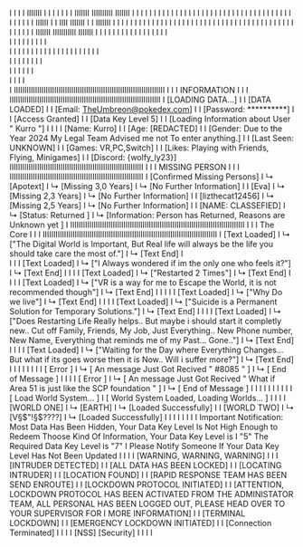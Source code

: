 I
I
I
I                       IIIIIII     I I I I I      I      I   IIIIIII  IIIIIIIIII      IIIIIII                                                                                               I I I I I    I I I I I
I                       I     I    I         I     I     I    I        I         I     I           I           I                                                                            I         I  I 
I                       I     I    I         I     I    I     I        I          I    I             I       I                                                                              I         I  I
I                       IIIIII     I         I     IIII       IIIIIII  I          I    IIIIIII         I   I                                                                                I         I   I I I I I
I                       I          I         I     I    I     I        I          I    I               I   I                                                                                I         I            I
I                       I          I         I     I     I    I        I         I     I             I       I                                                                              I         I            I
I                       I           I I I I I      I      I   IIIIIII  IIIIIIIIIII     IIIIIII     I           I                                                                             I I I I I    I I I I I
I                                                                                                                                       I I     I I    
I                                                                                                                                      I I I I I I I I  
I                                                                                                                                    I I I I I I I I I I
I                                                                                                                                     I I I I I I I I I  
I                                                                                                                                       I I I I I I I    
I                                                                                                                                         I I I I I      
I                                                                                                                                           I I I        
I
IIIIIIIIIIIIIIIIIIIIIIIIIIIIIIIIIIIIIIIIIIIIIIIIIIIIIIIIIIIIIIIIIIIIIII
I                                                                     I
I                        INFORMATION                                  I
I                                                                     I
IIIIIIIIIIIIIIIIIIIIIIIIIIIIIIIIIIIIIIIIIIIIIIIIIIIIIIIIIIIIIIIIIIIIIII
I [LOADING DATA...]
I
I [DATA LOADED]
I
I [Email: TheUmbreon@pokedex.com]
I
I [Password: **********]
I
I [Access Granted]
I
I [Data Key Level 5]
I
I [Loading Information about User " Kurro "]
I
I
I
I [Name: Kurro]
I
I [Age: [REDACTED]
I
I [Gender: Due to the Year 2024 My Legal Team Advised me not To enter anything.]
I
I [Last Seen: UNKNOWN]
I
I [Games: VR,PC,Switch]
I 
I [Likes: Playing with Friends, Flying, Minigames]
I
I [Discord: {wolfy_ly23}]
IIIIIIIIIIIIIIIIIIIIIIIIIIIIIIIIIIIIIIIIIIIIIIIIIIIIIIIIIIIIIII
I                                                             I
I                     MISSING PERSON                          I
I                                                             I
IIIIIIIIIIIIIIIIIIIIIIIIIIIIIIIIIIIIIIIIIIIIIIIIIIIIIIIIIIIIIII
I [Confirmed Missing Persons]
I   ↳ [Apotext]
I      ↳ [Missing 3,0 Years]
I         ↳ [No Further Information]
I
I       [Eva]
I      ↳ [Missing 2,3 Years]
I         ↳ [No Further Information]
I
I      [lizthecat12456]
I       ↳ [Missing 2,5 Years]
I          ↳ [No Further Information]
I
I      [NAME: CLASSEFIED]
I       ↳ [Status: Returned ]
I          ↳ [Information: Person has Returned, Reasons are Unknown yet ] 
I
IIIIIIIIIIIIIIIIIIIIIIIIIIIIIIIIIIIIIIIIIIIIIIIIIIIIIIIIIIIIIIIIIIIIIIIIIIIIIIIIII
I                                                                                I
I                               The Core                                         I
I                                                                                I
IIIIIIIIIIIIIIIIIIIIIIIIIIIIIIIIIIIIIIIIIIIIIIIIIIIIIIIIIIIIIIIIIIIIIIIIIIIIIIIIII
I       [Text Loaded]
I        ↳ ["The Digital World is Important, But Real life will always be the life you should take care the most of."]
I          ↳ [Text End]
I    
I
I
I        [Text Loaded]
I        ↳ ["I Always wondered if im the only one who feels it?"]
I          ↳ [Text End]
I
I
I
I        [Text Loaded]
I        ↳ ["Restarted 2 Times"]
I          ↳ [Text End]
I
I
I
I       [Text Loaded]
I        ↳ ["VR is a way for me to Escape the World, it is not recommended though"]
I          ↳ [Text End]
I
I
I
I
I       [Text Loaded]
I        ↳ ["Why Do we live"]
I          ↳ [Text End]
I
I
I
I       [Text Loaded]
I        ↳ ["Suicide is a Permanent Solution for Temporary Solutions."]
I          ↳ [Text End]
I
I
I
I       [Text Loaded]
I        ↳ ["Does Restarting Life Really helps.. But maybe i should start it completly new.. Cut off Family, Friends, My Job, Just Everything.. New Phone number, New Name, Everything that reminds me of my Past... Gone.."]
I          ↳ [Text End]
I
I
I
I       [Text Loaded]
I        ↳ ["Waiting for the Day where Everything Changes... But what if its goes worse then it is Now.. Will i suffer more?"]
I          ↳ [Text End]
I
I
I
I
I
I
I
I    [ Error ]
I     ↳ [ An message Just Got Recived " #8085 " ]
I        ↳ [ End of Message ]
I
I
I
I    [ Error ]
I     ↳ [ An message Just Got Recived " What if Area 51 is just like the SCP foundation " ]
I        ↳ [ End of Message ]
I
I
I
I
I
I
I
I
I
I [ Load World System... ]
I  [ World System Loaded, Loading Worlds... ]
I
I
I
I   [WORLD ONE]
I    ↳ [EARTH]
I       ↳ [Loaded Successfully]
I
I   [WORLD TWO]
I    ↳ [V§$"!§$????]
I       ↳ [Loaded Successfully]
I
I
I
I
I
I
I
I Important Notification: Most Data Has Been Hidden, Your Data Key Level Is Not High Enough to Redeem Thoose Kind Of Information, Your Data Key Level is I "5" The Required Data Key Level is "7"
I Please Notify Someone If Your Data Key Level Has Not Been Updated
I
I
I
I [WARNING, WARNING, WARNING]
I
I
I [INTRUDER DETECTED]
I
I [ALL DATA HAS BEEN LOCKED]
I
I [LOCATING INTRUDER]
I
I [LOCATION FOUND]
I 
I [RAPID RESPONSE TEAM HAS BEEN SEND ENROUTE]
I
I [LOCKDOWN PROTOCOL INITIATED]
I
I [ATTENTION, LOCKDOWN PROTOCOL HAS BEEN ACTIVATED FROM THE ADMINISTATOR TEAM, ALL PERSONAL HAS BEEN LOGGED OUT, PLEASE HEAD OVER TO YOUR SUPERVISOR FOR I MORE INFORMATION]
I
I [TERMINAL LOCKDOWN]
I
I [EMERGENCY LOCKDOWN INITIATED]
I
I [Connection Terminated]
I
I
I
I [NSS] [Security]
I
I
I 
I
